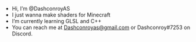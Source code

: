 - Hi, I’m @DashconroyAS
- I just wanna make shaders for Minecraft
- I’m currently learning GLSL and C++
- You can reach me at Dashconroyas@gmail.com or Dashconroy#7253 on Discord.

<!---
DashconroyAS/DashconroyAS is a ✨ special ✨ repository because its `README.md` (this file) appears on your GitHub profile.
You can click the Preview link to take a look at your changes.
--->
